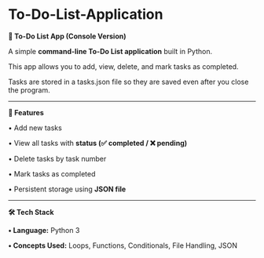 # To-Do-List-Application

**📝 To-Do List App (Console Version)**

A simple __command-line To-Do List application__ built in Python.

This app allows you to add, view, delete, and mark tasks as completed.

Tasks are stored in a tasks.json file so they are saved even after you close the program.
________________________________________
**🚀 Features**

•	Add new tasks

•	View all tasks with __status (✅ completed / ❌ pending)__

•	Delete tasks by task number

•	Mark tasks as completed

•	Persistent storage using __JSON file__
________________________________________
**🛠️ Tech Stack**

__•	Language:__ Python 3

__•	Concepts Used:__ Loops, Functions, Conditionals, File Handling, JSON

